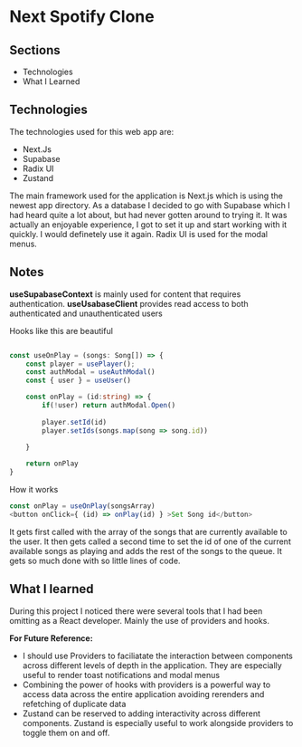 # Next Spotify Clone

## Sections

- Technologies
- What I Learned

## Technologies

The technologies used for this web app are:

- Next.Js
- Supabase
- Radix UI
- Zustand

The main framework used for the application is Next.js which is using the newest app directory.
As a database I decided to go with Supabase which I had heard quite a lot about, but had never gotten around to trying it. It was actually an enjoyable experience, I got to set it up and start working with it quickly. I would definetely use it again.
Radix UI is used for the modal menus.

## Notes

**useSupabaseContext** is mainly used for content that requires authentication.
**useUsabaseClient** provides read access to both authenticated and unauthenticated users

Hooks like this are beautiful

```ts

const useOnPlay = (songs: Song[]) => {
    const player = usePlayer();
    const authModal = useAuthModal()
    const { user } = useUser()

    const onPlay = (id:string) => {
        if(!user) return authModal.Open()
        
        player.setId(id)
        player.setIds(songs.map(song => song.id))
        
    }

    return onPlay
}

```

How it works

```ts
const onPlay = useOnPlay(songsArray)
<button onClick={ (id) => onPlay(id) } >Set Song id</button>

```

It gets first called with the array of the songs that are currently available to the
user. It then gets called a second time to set the id of one of the current available
songs as playing and adds the rest of the songs to the queue.
It gets so much done with so little lines of code.

## What I learned

During this project I noticed there were several tools that I had been omitting as a React developer. Mainly the use of providers and hooks.

**For Future Reference:**

- I should use Providers to faciliatate the interaction between components across different levels of depth in the application. They are especially useful to render toast notifications and modal menus
- Combining the power of hooks with providers is a powerful way to access data across the entire application avoiding rerenders and refetching of duplicate data
- Zustand can be reserved to adding interactivity across different components. Zustand is especially useful to work alongside providers to toggle them on and off.

